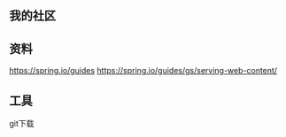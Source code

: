 ## 我的社区

## 资料
https://spring.io/guides
https://spring.io/guides/gs/serving-web-content/

## 工具
git下载